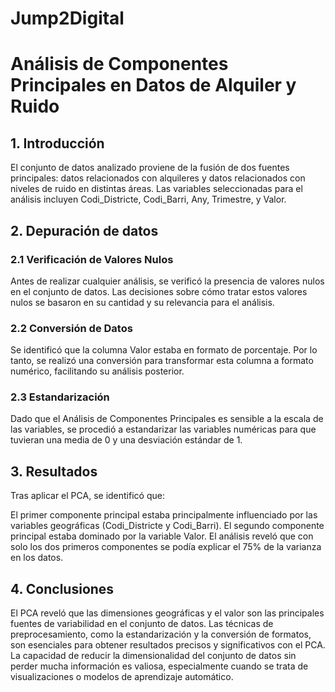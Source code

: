 # Jump2Digital

# Análisis de Componentes Principales en Datos de Alquiler y Ruido
## 1. Introducción
El conjunto de datos analizado proviene de la fusión de dos fuentes principales: datos relacionados con alquileres y datos relacionados con niveles de ruido en distintas áreas. Las variables seleccionadas para el análisis incluyen Codi_Districte, Codi_Barri, Any, Trimestre, y Valor.

## 2. Depuración de datos
### 2.1 Verificación de Valores Nulos
Antes de realizar cualquier análisis, se verificó la presencia de valores nulos en el conjunto de datos. Las decisiones sobre cómo tratar estos valores nulos se basaron en su cantidad y su relevancia para el análisis.

### 2.2 Conversión de Datos
Se identificó que la columna Valor estaba en formato de porcentaje. Por lo tanto, se realizó una conversión para transformar esta columna a formato numérico, facilitando su análisis posterior.

### 2.3 Estandarización
Dado que el Análisis de Componentes Principales es sensible a la escala de las variables, se procedió a estandarizar las variables numéricas para que tuvieran una media de 0 y una desviación estándar de 1.

## 3. Resultados
Tras aplicar el PCA, se identificó que:

El primer componente principal estaba principalmente influenciado por las variables geográficas (Codi_Districte y Codi_Barri).
El segundo componente principal estaba dominado por la variable Valor.
El análisis reveló que con solo los dos primeros componentes se podía explicar el 75% de la varianza en los datos.

## 4. Conclusiones
El PCA reveló que las dimensiones geográficas y el valor son las principales fuentes de variabilidad en el conjunto de datos.
Las técnicas de preprocesamiento, como la estandarización y la conversión de formatos, son esenciales para obtener resultados precisos y significativos con el PCA.
La capacidad de reducir la dimensionalidad del conjunto de datos sin perder mucha información es valiosa, especialmente cuando se trata de visualizaciones o modelos de aprendizaje automático.
